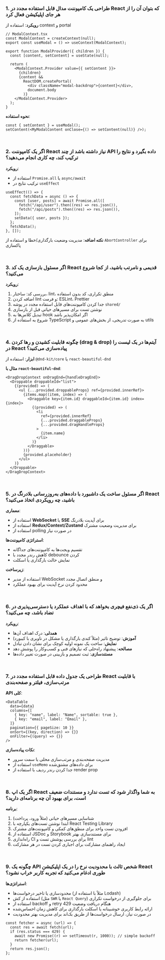 ### 1. طراحی یک کامپوننت مدال قابل استفاده مجدد در React که بتوان آن را از هر جای اپلیکیشن فعال کرد

**رویکرد**: استفاده از context و portal

```tsx
// ModalContext.tsx
const ModalContext = createContext(null);
export const useModal = () => useContext(ModalContext);

export function ModalProvider({ children }) {
  const [content, setContent] = useState(null);

  return (
    <ModalContext.Provider value={{ setContent }}>
      {children}
      {content &&
        ReactDOM.createPortal(
          <div className="modal-backdrop">{content}</div>,
          document.body
        )}
    </ModalContext.Provider>
  );
}
```

**نحوه استفاده**:

```tsx
const { setContent } = useModal();
setContent(<MyModalContent onClose={() => setContent(null)} />);
```

<br />

### 2. اگر یک کامپوننت React نیاز داشته باشد از چند API داده بگیرد و نتایج را ترکیب کند، چه کاری انجام می‌دهید؟

**رویکرد**:

- استفاده از `Promise.all` یا `async/await`
- ترکیب نتایج در `useEffect`

```tsx
useEffect(() => {
  const fetchData = async () => {
    const [user, posts] = await Promise.all([
      fetch("/api/user").then((res) => res.json()),
      fetch("/api/posts").then((res) => res.json()),
    ]);
    setData({ user, posts });
  };
  fetchData();
}, []);
```

**نکته اضافه**: مدیریت وضعیت بارگذاری/خطا و استفاده از `AbortController` برای پاکسازی

<br />

### 3. اگر مسئول بازسازی یک کد React قدیمی و نامرتب باشید، از کجا شروع می‌کنید؟

**رویکرد**:

1. بررسی کد: ساختار، lint، منطق تکراری، کد بدون استفاده
2. اضافه کردن lint و فرمت: ESLint، Prettier
3. جدا کردن کامپوننت‌های قابل استفاده مجدد در پوشه `shared/`
4. نوشتن تست برای مسیرهای حیاتی قبل از بازسازی
5. تبدیل کلاس‌ها به hook اگر امکان‌پذیر باشد
6. شروع به استفاده از TypeScript به صورت تدریجی، از بخش‌های عمومی و utils

<br />

### 4. چگونه قابلیت کشیدن و رها کردن (drag & drop) آیتم‌ها در یک لیست را در React پیاده‌سازی می‌کنید؟

**ابزار**: استفاده از `@dnd-kit/core` یا `react-beautiful-dnd`

**مثال با `react-beautiful-dnd`**:

```tsx
<DragDropContext onDragEnd={handleDragEnd}>
  <Droppable droppableId="list">
    {(provided) => (
      <ul {...provided.droppableProps} ref={provided.innerRef}>
        {items.map((item, index) => (
          <Draggable key={item.id} draggableId={item.id} index={index}>
            {(provided) => (
              <li
                ref={provided.innerRef}
                {...provided.draggableProps}
                {...provided.dragHandleProps}
              >
                {item.name}
              </li>
            )}
          </Draggable>
        ))}
        {provided.placeholder}
      </ul>
    )}
  </Droppable>
</DragDropContext>
```

<br />

### 5. اگر مسئول ساخت یک داشبورد با داده‌های به‌روزرسانی بلادرنگ در React باشید، چه رویکردی اتخاذ می‌کنید؟

**معماری**:

- استفاده از **WebSocket** یا **SSE** برای آپدیت بلادرنگ
- استفاده از **Redux/Context/Zustand** برای مدیریت وضعیت مشترک
- استفاده از polling در صورت نیاز

**استراتژی کامپوننت‌ها**:

- تقسیم ویجت‌ها به کامپوننت‌های جداگانه
- کاهش رندر مجدد با debounce کردن
- نمایش حالت بارگذاری یا اسکلت

**زیرساخت**:

- استفاده از مدیر WebSocket و منطق اتصال مجدد
- محدود کردن نرخ آپدیت برای بهبود عملکرد

<br />

### 6. اگر یک ذی‌نفع فیچری بخواهد که با اهداف عملکرد یا دسترسی‌پذیری در تضاد باشد، چه می‌کنید؟

**رویکرد**:

- **همدلی**: درک اهداف آن‌ها
- **آموزش**: توضیح تاثیر (مثلاً کندی بارگذاری یا مشکل در ناوبری با کیبورد)
- **نمایش**: ساخت یک نمونه اولیه کوچک برای نشان دادن تبادل
- **مصالحه**: پیشنهاد راه‌حلی که نیازهای فنی و کسب‌و‌کار را پوشش دهد
- **مستندسازی**: ثبت تصمیم و بازبینی در صورت تغییر داده‌ها

<br />

### 7. طراحی یک جدول داده قابل استفاده مجدد در React با قابلیت مرتب‌سازی، فیلتر و صفحه‌بندی

**API کلی**:

```tsx
<DataTable
  data={data}
  columns={[
    { key: "name", label: "Name", sortable: true },
    { key: "email", label: "Email" },
  ]}
  pagination={{ pageSize: 10 }}
  onSort={(key, direction) => {}}
  onFilter={(query) => {}}
/>
```

**نکات پیاده‌سازی**:

- مدیریت صفحه‌بندی و مرتب‌سازی محلی یا سمت سرور
- استفاده از `useMemo` برای داده‌های مشتق‌شده
- جدا کردن رندر ردیف با استفاده از render prop

<br />

### 8. اگر یک اپ React به شما واگذار شود که تست ندارد و مستندات ضعیف است، برای بهبود آن چه برنامه‌ای دارید؟

**برنامه**:

1. شناسایی مسیرهای حیاتی (مثلاً ورود، پرداخت)
2. ابتدا نوشتن تست‌های یکپارچه با React Testing Library
3. افزودن تست واحد برای منطق‌های کمکی و کامپوننت‌های مشترک
4. استفاده از JSDoc و Storybook برای مستندسازی بهتر
5. راه‌اندازی CI برای بررسی پوشش تست و lint
6. ایجاد راهنمای مشارکت برای اجباری کردن تست در هر مشارکت

<br />

### 9. چگونه یک API شخص ثالث با محدودیت نرخ را در یک اپلیکیشن React طوری ادغام می‌کنید که تجربه کاربر خراب نشود؟

**استراتژی‌ها**:

- محدودسازی یا تاخیر درخواست‌ها (مثلاً با استفاده از Lodash)
- استفاده از کش (مثل `SWR` یا `React Query`) برای جلوگیری از درخواست تکراری
- استفاده از backoff و retry هنگام دریافت وضعیت 429
- ارائه رابط کاربری خوشبینانه یا اسکلت بارگذاری برای کاهش زمان احساس‌شده
- در صورت نیاز، ارسال درخواست‌ها از طریق بک‌اند برای مدیریت بهتر محدودیت

```tsx
const fetcher = async (url) => {
  const res = await fetch(url);
  if (res.status === 429) {
    await new Promise((r) => setTimeout(r, 1000)); // simple backoff
    return fetcher(url);
  }
  return res.json();
};
```
